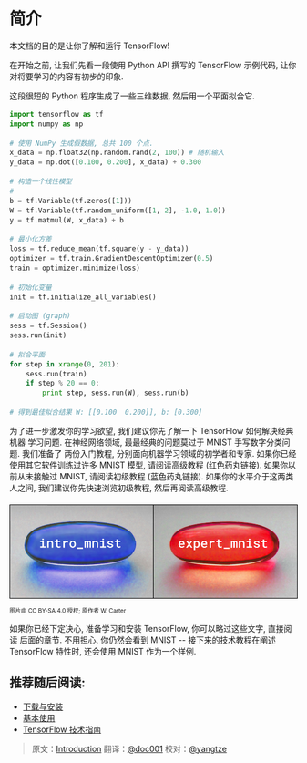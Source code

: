 # 简介 <a class="md-anchor" id="AUTOGENERATED-introduction"></a>

本文档的目的是让你了解和运行 TensorFlow!

在开始之前, 让我们先看一段使用 Python API 撰写的 TensorFlow 示例代码, 
让你对将要学习的内容有初步的印象.

这段很短的 Python 程序生成了一些三维数据, 然后用一个平面拟合它.

```python
import tensorflow as tf
import numpy as np

# 使用 NumPy 生成假数据, 总共 100 个点.
x_data = np.float32(np.random.rand(2, 100)) # 随机输入
y_data = np.dot([0.100, 0.200], x_data) + 0.300

# 构造一个线性模型
# 
b = tf.Variable(tf.zeros([1]))
W = tf.Variable(tf.random_uniform([1, 2], -1.0, 1.0))
y = tf.matmul(W, x_data) + b

# 最小化方差
loss = tf.reduce_mean(tf.square(y - y_data))
optimizer = tf.train.GradientDescentOptimizer(0.5)
train = optimizer.minimize(loss)

# 初始化变量
init = tf.initialize_all_variables()

# 启动图 (graph)
sess = tf.Session()
sess.run(init)

# 拟合平面
for step in xrange(0, 201):
    sess.run(train)
    if step % 20 == 0:
        print step, sess.run(W), sess.run(b)

# 得到最佳拟合结果 W: [[0.100  0.200]], b: [0.300]
```


为了进一步激发你的学习欲望, 我们建议你先了解一下 TensorFlow 如何解决经典机器
学习问题. 在神经网络领域, 最最经典的问题莫过于 MNIST 手写数字分类问题. 我们准备了
两份入门教程, 分别面向机器学习领域的初学者和专家. 如果你已经使用其它软件训练过许多
MNIST 模型, 请阅读高级教程 (红色药丸链接). 如果你以前从未接触过 MNIST, 请阅读初级教程
(蓝色药丸链接). 如果你的水平介于这两类人之间, 我们建议你先快速浏览初级教程, 然后再阅读高级教程.

<div style="width:100%; margin:auto; margin-bottom:10px; margin-top:20px; display: flex; flex-direction: row">
 <a href="../tutorials/mnist/beginners/index.md" title="面向机器学习初学者的 MNIST 初级教程">
   <img style="flex-grow:1; flex-shrink:1; border: 1px solid black;" src="../images/blue_pill.png" alt="面向机器学习初学者的 MNIST 初级教程" />
 </a>
 <a href="../tutorials/mnist/pros/index.md" title="面向机器学习专家的 MNIST 高级教程">
   <img style="flex-grow:1; flex-shrink:1; border: 1px solid black;" src="../images/red_pill.png" alt="面向机器学习专家的 MNIST 高级教程" />
 </a>
</div>
<p style="font-size:10px;">图片由 CC BY-SA 4.0 授权; 原作者 W. Carter</p>

如果你已经下定决心, 准备学习和安装 TensorFlow, 你可以略过这些文字, 直接阅读
后面的章节. 不用担心, 你仍然会看到 MNIST -- 接下来的技术教程在阐述 TensorFlow 特性时,
还会使用 MNIST 作为一个样例.

## 推荐随后阅读: <a class="md-anchor" id="AUTOGENERATED-recommended-next-steps-"></a>

* [下载与安装](../get_started/os_setup.md)
* [基本使用](../get_started/basic_usage.md)
* [TensorFlow 技术指南](../tutorials/mnist/tf/index.md)


<div class='sections-order' style="display: none;">
<!--
<!-- os_setup.md -->
<!-- basic_usage.md -->
-->
</div>

> 原文：[Introduction](http://tensorflow.org/get_started)  翻译：[@doc001](https://github.com/PFZheng)  校对：[@yangtze](https://github.com/sstruct)
